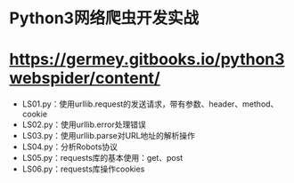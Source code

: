 # Python3网络爬虫开发实战
# https://germey.gitbooks.io/python3webspider/content/
<ul>
<li>LS01.py：使用urllib.request的发送请求，带有参数、header、method、cookie</li>
<li>LS02.py：使用urllib.error处理错误</li>
<li>LS03.py：使用urllib.parse对URL地址的解析操作</li>
<li>LS04.py：分析Robots协议</li>
<li>LS05.py：requests库的基本使用：get、post</li>
<li>LS06.py：requests库操作cookies</li>
</ul>
